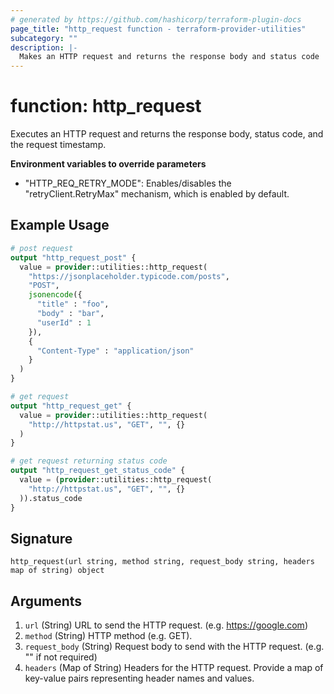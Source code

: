 ```yaml
---
# generated by https://github.com/hashicorp/terraform-plugin-docs
page_title: "http_request function - terraform-provider-utilities"
subcategory: ""
description: |-
  Makes an HTTP request and returns the response body and status code
---
```


# function: http_request

Executes an HTTP request and returns the response body, status code, and the request timestamp.

**Environment variables to override parameters**

- "HTTP_REQ_RETRY_MODE": Enables/disables the "retryClient.RetryMax" mechanism, which is enabled by default.

## Example Usage

```terraform
# post request
output "http_request_post" {
  value = provider::utilities::http_request(
    "https://jsonplaceholder.typicode.com/posts",
    "POST",
    jsonencode({
      "title" : "foo",
      "body" : "bar",
      "userId" : 1
    }),
    {
      "Content-Type" : "application/json"
    }
  )
}

# get request
output "http_request_get" {
  value = provider::utilities::http_request(
    "http://httpstat.us", "GET", "", {}
  )
}

# get request returning status code
output "http_request_get_status_code" {
  value = (provider::utilities::http_request(
    "http://httpstat.us", "GET", "", {}
  )).status_code
}
```

## Signature

<!-- signature generated by tfplugindocs -->

```text
http_request(url string, method string, request_body string, headers map of string) object
```

## Arguments

<!-- arguments generated by tfplugindocs -->

1. `url` (String) URL to send the HTTP request. (e.g. https://google.com)
1. `method` (String) HTTP method (e.g. GET).
1. `request_body` (String) Request body to send with the HTTP request. (e.g. "" if not required)
1. `headers` (Map of String) Headers for the HTTP request. Provide a map of key-value pairs representing header names and values.
